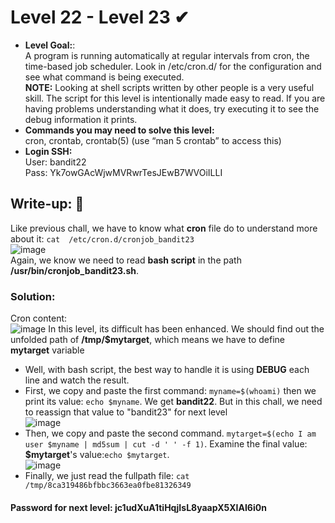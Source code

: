 # Level 22 - Level 23 ✔
- **Level Goal:**:<br>
A program is running automatically at regular intervals from cron, the time-based job scheduler. Look in /etc/cron.d/ for the configuration and see what command is being executed.<br>
**NOTE:** Looking at shell scripts written by other people is a very useful skill. The script for this level is intentionally made easy to read. If you are having problems understanding what it does, try executing it to see the debug information it prints.<br>
- **Commands you may need to solve this level:**<br>
cron, crontab, crontab(5) (use “man 5 crontab” to access this)<br>                                        
- **Login SSH:**<br>
User: bandit22<br>
Pass: Yk7owGAcWjwMVRwrTesJEwB7WVOiILLI<br>
## Write-up: 📝<br>
Like previous chall, we have to know what **cron** file do to understand more about it: `cat  /etc/cron.d/cronjob_bandit23`<br>
![image](https://user-images.githubusercontent.com/48288606/135883049-56cee474-c244-49d5-be66-559b3c15f2d2.png)<br>
Again, we know we need to read **bash script** in the path **/usr/bin/cronjob_bandit23.sh**.<br>
### Solution:<br>
Cron content:<br>
![image](https://user-images.githubusercontent.com/48288606/135879735-c450ef4c-7bbf-4f64-bb97-59c94cdbdfa9.png)
In this level, its difficult has been enhanced. We should find out the unfolded path of **/tmp/$mytarget**, which means we have to define **mytarget** variable<br>
- Well, with bash script, the best way to handle it is using **DEBUG** each line and watch the result.<br>
- First, we copy and paste the first command: `myname=$(whoami)` then we print its value: `echo $myname`. We get **bandit22**. But in this chall, we need to reassign that value to "bandit23" for next level<br>
![image](https://user-images.githubusercontent.com/48288606/135883301-b840d384-099b-45a7-8b64-b6c92e92758d.png)
- Then, we copy and paste the second command. `mytarget=$(echo I am user $myname | md5sum | cut -d ' ' -f 1)`. Examine the final value: **$mytarget**'s value:`echo $mytarget`. <br>
![image](https://user-images.githubusercontent.com/48288606/135883413-db830b50-a08d-47b6-8a26-74f4e61adb8d.png)
- Finally, we just read the fullpath file: `cat /tmp/8ca319486bfbbc3663ea0fbe81326349`
#### Password for next level: jc1udXuA1tiHqjIsL8yaapX5XIAI6i0n 




